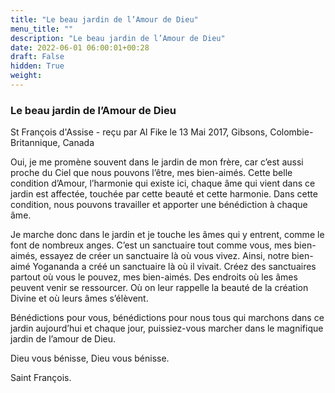 ```yaml
---
title: "Le beau jardin de l’Amour de Dieu"
menu_title: ""
description: "Le beau jardin de l’Amour de Dieu"
date: 2022-06-01 06:00:01+00:28
draft: False
hidden: True
weight:
---
```

### Le beau jardin de l’Amour de Dieu

St François d'Assise - reçu par Al Fike le 13 Mai 2017, Gibsons, Colombie-Britannique, Canada

Oui, je me promène souvent dans le jardin de mon frère, car c’est aussi proche du Ciel que nous pouvons l’être, mes bien-aimés. Cette belle condition d’Amour, l’harmonie qui existe ici, chaque âme qui vient dans ce jardin est affectée, touchée par cette beauté et cette harmonie. Dans cette condition, nous pouvons travailler et apporter une bénédiction à chaque âme.

Je marche donc dans le jardin et je touche les âmes qui y entrent, comme le font de nombreux anges. C’est un sanctuaire tout comme vous, mes bien-aimés, essayez de créer un sanctuaire là où vous vivez. Ainsi, notre bien-aimé Yogananda a créé un sanctuaire là où il vivait. Créez des sanctuaires partout où vous le pouvez, mes bien-aimés. Des endroits où les âmes peuvent venir se ressourcer. Où on leur rappelle la beauté de la création Divine et où leurs âmes s’élèvent.

Bénédictions pour vous, bénédictions pour nous tous qui marchons dans ce jardin aujourd’hui et chaque jour, puissiez-vous marcher dans le magnifique jardin de l’amour de Dieu.

Dieu vous bénisse, Dieu vous bénisse.

Saint François.



